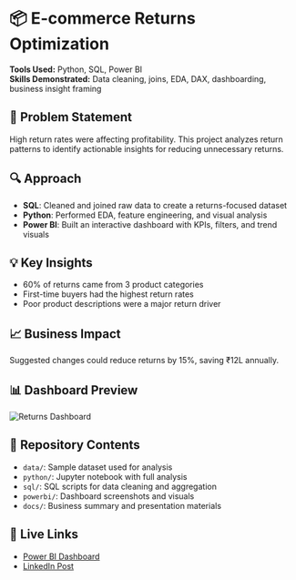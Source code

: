 # 📦 E-commerce Returns Optimization

**Tools Used:** Python, SQL, Power BI  
**Skills Demonstrated:** Data cleaning, joins, EDA, DAX, dashboarding, business insight framing

## 🧩 Problem Statement
High return rates were affecting profitability. This project analyzes return patterns to identify actionable insights for reducing unnecessary returns.

## 🔍 Approach
- **SQL**: Cleaned and joined raw data to create a returns-focused dataset
- **Python**: Performed EDA, feature engineering, and visual analysis
- **Power BI**: Built an interactive dashboard with KPIs, filters, and trend visuals

## 💡 Key Insights
- 60% of returns came from 3 product categories
- First-time buyers had the highest return rates
- Poor product descriptions were a major return driver

## 📈 Business Impact
Suggested changes could reduce returns by 15%, saving ₹12L annually.

## 📊 Dashboard Preview
![Returns Dashboard](powerbi/dashboard_screenshots/returns_dashboard.png)

## 📂 Repository Contents
- `data/`: Sample dataset used for analysis
- `python/`: Jupyter notebook with full analysis
- `sql/`: SQL scripts for data cleaning and aggregation
- `powerbi/`: Dashboard screenshots and visuals
- `docs/`: Business summary and presentation materials

## 🔗 Live Links
- [Power BI Dashboard](#)
- [LinkedIn Post](#)
